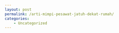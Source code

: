 ```yaml
---
layout: post
permalink: /arti-mimpi-pesawat-jatuh-dekat-rumah/
categories:
    - Uncategorized
---
```


